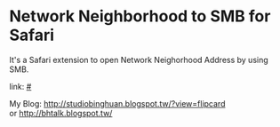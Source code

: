 Network Neighborhood to SMB for Safari
======

It's a Safari extension to open Network Neighorhood Address by using SMB.

<p>
    link: <a href="#">#</a>
</p>
<p>
	My Blog: <a href="http://studiobinghuan.blogspot.tw/?view=flipcard">http://studiobinghuan.blogspot.tw/?view=flipcard</a><br>
	or <a href="http://bhtalk.blogspot.tw/">http://bhtalk.blogspot.tw/</a>
</p>




